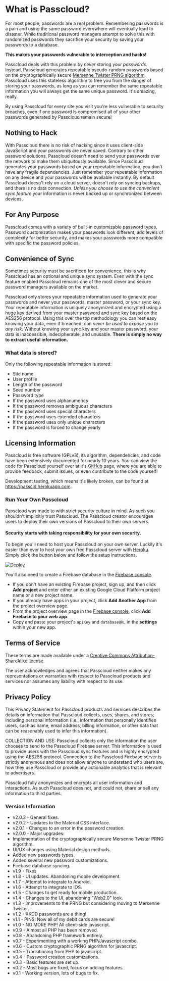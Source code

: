 # What is Passcloud?

For most people, passwords are a real problem. Remembering passwords is a pain and using the same password everywhere will eventually lead to disaster. While traditional password managers attempt to solve this with randomized passwords they sacrifice your security by saving your passwords to a database.

**This makes your passwords vulnerable to interception and hacks!**

Passcloud deals with this problem by _never storing your passwords_. Instead, Passcloud generates repeatable pseudo-random passwords based on the cryptographically secure [Mersenne Twister PRNG algorithm](http://www.math.sci.hiroshima-u.ac.jp/~m-mat/MT/emt.html). Passcloud uses this stateless algorithm to free you from the danger of storing your passwords, as long as you can remember the same repeatable information you will always get the same unique password. It's amazing, really.

By using Passcloud for every site you visit you're less vulnerable to security breaches, even if one password is compromised all of your other passwords generated by Passcloud remain secure!

## Nothing to Hack

With Passcloud there is no risk of hacking since it uses client-side JavaScript and your passwords are never saved. Contrary to other password solutions, Passcloud doesn't need to send your passwords over the network to make them ubiquitously available. Since Passcloud generates your passwords based on your repeatable information, you don't have any fragile dependencies. Just remember your repeatable information on any device and your passwords will be available instantly. By default Passcloud doesn't rely on a cloud server, doesn't rely on syncing backups, and there is no data connection. _Unless you choose to use the convenient sync feature_ your information is never backed up or synchronized between devices.

## For Any Purpose

Passcloud comes with a variety of built-in customizable password types. Password customization makes your passwords look different, add levels of complexity for better security, and makes your passwords more compatible with specific the password policies.

## Convenience of Sync

Sometimes security must be sacrificed for convenience, this is why Passcloud has an optional and unique sync system. Even with the sync feature enabled Passcloud remains one of the most clever and secure password managers available on the market. 

Passcloud only stores your repeatable information used to generate your passwords and never your passwords, master password, or your sync key. Your repeatable information is uniquely anonymized and encrypted using a huge key derived from your master password and sync key based on the AES256 protocol. Using this over the top methodology you can rest easy knowing your data, even if breached, can _never be used to expose you to any risk_. Without knowing your sync key and your master password, your data is inaccessible, indecipherable, and unusable. **There is simply no way to extract useful information.**

### What data is stored?

Only the following repeatable information is stored:
- Site name
- User profile
- Length of the password 
- Seed number
- Password type
- If the password uses alphanumerics
- If the password removes ambiguous characters
- If the password uses special characters
- If the password uses extended characters
- If the password uses only unique characters
- If the password is forced to change yearly

## Licensing Information

Passcloud is free software (GPLv3), its algorithm, dependencies, and code have been extensively documented for nearly 10 years. You can view the code for Passcloud yourself over at it's [GitHub](https://github.com/spencerthayer/Passcloud) page, where you are able to provide feedback, submit issues, or even contribute to the code yourself! 

Development testing, which means it's likely broken, can be found at https://passcld.herokuapp.com.

### Run Your Own Passcloud

Passcloud was made to with strict security culture in mind. As such you shouldn't implicitly trust Passcloud. The Passcloud creator encourages users to deploy their own versions of Passcloud to their own servers. 

#### Security starts with taking responsibility for your own security. 

To begin you'll need to host your Passcloud on your own server. Luckily it's easier than ever to host your own free Passcloud server with [Heroku](https://signup.heroku.com/). Simply click the button below and follow the setup instructions.

[![Deploy](https://www.herokucdn.com/deploy/button.png)](https://heroku.com/deploy?template=https://github.com/spencerthayer/Passcloud)

You'll also need to create a Firebase database in the [Firebase console](https://console.firebase.google.com/).
- If you don't have an existing Firebase project, sign up, and then click **Add project** and enter either an existing Google Cloud Platform project name or a new project name.
- If you already have apps in your project, click **Add Another App** from the project overview page.
- From the project overview page in the [Firebase console](https://console.firebase.google.com/), click **Add Firebase to your web app**.
- Copy and paste your project's `apiKey` and `databaseURL` in the **settings** within your new app.

## Terms of Service

These terms are made available under a [Creative Commons Attribution-ShareAlike license](http://creativecommons.org/licenses/by-sa/3.0/).

The user acknowledges and agrees that Passcloud neither makes any representations or warranties with respect to Passcloud products and services nor assumes any liability with respect to its use.

## Privacy Policy

This Privacy Statement for Passcloud products and services describes the details on information that Passcloud collects, uses, shares, and stores; including personal information (i.e., information that personally identifies users, such as name, email address, billing information, or other data that can be reasonably used to infer this information).

COLLECTION AND USE: Passcloud collects only the information the user chooses to send to the Passcloud Firebase server. This information is used to provide users with the Passcloud sync features and is highly encrypted using the AES256 protocol. Connection to the Passcloud Firebase server is strictly anonymous and does not allow anyone to understand who users are, how they use Passcloud or provide any actionable analytics that is relevant to advertisers.

Passcloud fully anonymizes and encrypts all user information and interactions. As such Passcloud does not, and could not, share or sell any information to third parties.

### Version Information

- v2.0.3 - General fixes.
- v2.0.2 - Updates to the Material CSS interface.
- v2.0.1 - Changes to an error in the password creation.
- v2.0.0 - Major upgrades:
 - Implementation of the cryptographically secure Mersenne Twister PRNG algorithm.
 - UI/UX changes using Material design methods.
 - Added new passwords types.
 - Added several new password customizations.
 - Firebase database syncing.
- v1.9 - Fixes
- v1.8 - UI updates. Abandoning mobile development.
- v1.7 - Attempt to integrate to Android.
- v1.6 - Attempt to integrate to IOS.
- v1.5 - Changes to get ready for mobile production.
- v1.4 - Changes to the UI, abandoning "Web2.0" look.
- v1.3 - Improvements to the PRNG but considering moving to Mersenne Twister.
- v1.2 - XKCD passwords are a thing!
- v1.1 - PINS! Now all of my debit cards are secure!
- v1.0 - NO MORE PHP! All client-side javascript.
- v0.9 - Almost all PHP has been removed.
- v0.8 - Abandoning PHP framework entirely.
- v0.7 - Experimenting with a working PHP/Javascript combo. 
- v0.6 - Custom cryptographic PRNG algorithm for javascript. 
- v0.5 - Transitioning from PHP  to javascript.
- v0.4 - Password creation customizations.
- v0.3 - Basic features are set up.
- v0.2 - Most bugs are fixed, focus on adding features. 
- v0.1 - Working version, lots of bugs to fix.